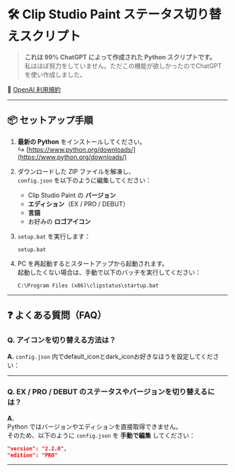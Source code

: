 # 🛠️ Clip Studio Paint ステータス切り替えスクリプト

> **これは 99% ChatGPT によって作成された Python スクリプトです。**  
> 私はほぼ努力をしていません。ただこの機能が欲しかったのでChatGPTを使い作成しました。

🔗 [OpenAI 利用規約](https://openai.com/policies/terms-of-use)

---

## 📦 セットアップ手順

1. **最新の Python** をインストールしてください。  
   ↪ [https://www.python.org/downloads/](https://www.python.org/downloads/)

2. ダウンロードした ZIP ファイルを解凍し、  
   `config.json` を以下のように編集してください：

   - Clip Studio Paint の **バージョン**
   - **エディション**（EX / PRO / DEBUT）
   - **言語**
   - お好みの **ロゴアイコン**



3. `setup.bat` を実行します：
   ```
   setup.bat
   ```

4. PC を再起動するとスタートアップから起動されます。  
   起動したくない場合は、手動で以下のバッチを実行してください：
   ```
   C:\Program Files (x86)\clipstatus\startup.bat
   ```

---

## ❓ よくある質問（FAQ）

### Q. アイコンを切り替える方法は？

**A.** `config.json` 内でdefault_iconとdark_iconお好きなほうを設定してください：


---

### Q. EX / PRO / DEBUT のステータスやバージョンを切り替えるには？

**A.**  
Python ではバージョンやエディションを直接取得できません。  
そのため、以下のように `config.json` を **手動で編集** してください：

```json
"version": "2.2.0",
"edition": "PRO"
```

---





